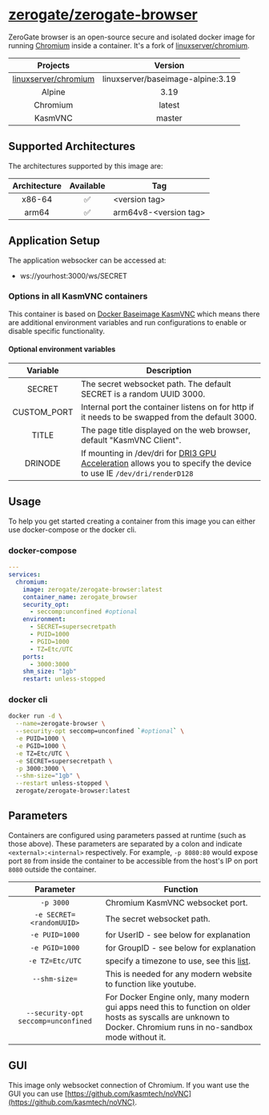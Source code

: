 # [zerogate/zerogate-browser](https://github.com/zerogate/zerogate-browser)

ZeroGate browser is an open-source secure and isolated docker image for running [Chromium](https://www.chromium.org/chromium-projects/) inside a container. It's a fork of [linuxserver/chromium](https://github.com/linuxserver/docker-chromium).

|                                Projects                                |              Version              |
| :--------------------------------------------------------------------: | :-------------------------------: |
| [linuxserver/chromium](https://github.com/linuxserver/docker-chromium) | linuxserver/baseimage-alpine:3.19 |
|                                 Alpine                                 |               3.19                |
|                                Chromium                                |              latest               |
|                                KasmVNC                                 |              master               |

## Supported Architectures

The architectures supported by this image are:

| Architecture | Available | Tag                     |
| :----------: | :-------: | ----------------------- |
|    x86-64    |    ✅     | \<version tag\>         |
|    arm64     |    ✅     | arm64v8-\<version tag\> |

## Application Setup

The application websocker can be accessed at:

- ws://yourhost:3000/ws/SECRET

### Options in all KasmVNC containers

This container is based on [Docker Baseimage KasmVNC](https://github.com/linuxserver/docker-baseimage-kasmvnc) which means there are additional environment variables and run configurations to enable or disable specific functionality.

#### Optional environment variables

|  Variable   | Description                                                                                                                                                                             |
| :---------: | --------------------------------------------------------------------------------------------------------------------------------------------------------------------------------------- |
|   SECRET    | The secret websocket path. The default SECRET is a random UUID 3000.                                                                                                                    |
| CUSTOM_PORT | Internal port the container listens on for http if it needs to be swapped from the default 3000.                                                                                        |
|    TITLE    | The page title displayed on the web browser, default "KasmVNC Client".                                                                                                                  |
|   DRINODE   | If mounting in /dev/dri for [DRI3 GPU Acceleration](https://www.kasmweb.com/kasmvnc/docs/master/gpu_acceleration.html) allows you to specify the device to use IE `/dev/dri/renderD128` |

## Usage

To help you get started creating a container from this image you can either use docker-compose or the docker cli.

### docker-compose

```yaml
---
services:
  chromium:
    image: zerogate/zerogate-browser:latest
    container_name: zerogate_browser
    security_opt:
      - seccomp:unconfined #optional
    environment:
      - SECRET=supersecretpath
      - PUID=1000
      - PGID=1000
      - TZ=Etc/UTC
    ports:
      - 3000:3000
    shm_size: "1gb"
    restart: unless-stopped
```

### docker cli

```bash
docker run -d \
  --name=zerogate-browser \
  --security-opt seccomp=unconfined `#optional` \
  -e PUID=1000 \
  -e PGID=1000 \
  -e TZ=Etc/UTC \
  -e SECRET=supersecretpath \
  -p 3000:3000 \
  --shm-size="1gb" \
  --restart unless-stopped \
  zerogate/zerogate-browser:latest
```

## Parameters

Containers are configured using parameters passed at runtime (such as those above). These parameters are separated by a colon and indicate `<external>:<internal>` respectively. For example, `-p 8080:80` would expose port `80` from inside the container to be accessible from the host's IP on port `8080` outside the container.

|              Parameter              | Function                                                                                                                                                          |
| :---------------------------------: | ----------------------------------------------------------------------------------------------------------------------------------------------------------------- |
|              `-p 3000`              | Chromium KasmVNC websocket port.                                                                                                                                  |
|      `-e SECRET=<randomUUID>`       | The secret websocket path.                                                                                                                                        |
|           `-e PUID=1000`            | for UserID - see below for explanation                                                                                                                            |
|           `-e PGID=1000`            | for GroupID - see below for explanation                                                                                                                           |
|           `-e TZ=Etc/UTC`           | specify a timezone to use, see this [list](https://en.wikipedia.org/wiki/List_of_tz_database_time_zones#List).                                                    |
|            `--shm-size=`            | This is needed for any modern website to function like youtube.                                                                                                   |
| `--security-opt seccomp=unconfined` | For Docker Engine only, many modern gui apps need this to function on older hosts as syscalls are unknown to Docker. Chromium runs in no-sandbox mode without it. |

## GUI

This image only websocket connection of Chromium. If you want use the GUI you can use [https://github.com/kasmtech/noVNC](https://github.com/kasmtech/noVNC).

